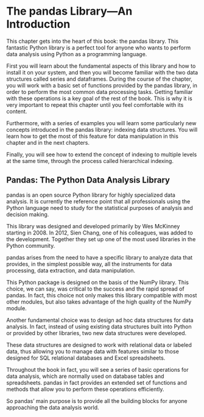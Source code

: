 <!--
https://link-springer-com.ezproxy.unal.edu.co/chapter/10.1007/978-1-4842-3913-1_4
-->
# The pandas Library—An Introduction

This chapter gets into the heart of this book: the pandas library. This fantastic Python library is a perfect tool for anyone who wants to perform data analysis using Python as a programming language.

First you will learn about the fundamental aspects of this library and how to install it on your system, and then you will become familiar with the two data structures called series and dataframes. During the course of the chapter, you will work with a basic set of functions provided by the pandas library, in order to perform the most common data processing tasks. Getting familiar with these operations is a key goal of the rest of the book. This is why it is very important to repeat this chapter until you feel comfortable with its content.

Furthermore, with a series of examples you will learn some particularly new concepts introduced in the pandas library: indexing data structures. You will learn how to get the most of this feature for data manipulation in this chapter and in the next chapters.

Finally, you will see how to extend the concept of indexing to multiple levels at the same time, through the process called hierarchical indexing.

## Pandas: The Python Data Analysis Library

pandas is an open source Python library for highly specialized data analysis. It is currently the reference point that all professionals using the Python language need to study for the statistical purposes of analysis and decision making.

This library was designed and developed primarily by Wes McKinney starting in 2008. In 2012, Sien Chang, one of his colleagues, was added to the development. Together they set up one of the most used libraries in the Python community.

pandas arises from the need to have a specific library to analyze data that provides, in the simplest possible way, all the instruments for data processing, data extraction, and data manipulation.

This Python package is designed on the basis of the NumPy library. This choice, we can say, was critical to the success and the rapid spread of pandas. In fact, this choice not only makes this library compatible with most other modules, but also takes advantage of the high quality of the NumPy module.

Another fundamental choice was to design ad hoc data structures for data analysis. In fact, instead of using existing data structures built into Python or provided by other libraries, two new data structures were developed.

These data structures are designed to work with relational data or labeled data, thus allowing you to manage data with features similar to those designed for SQL relational databases and Excel spreadsheets.

Throughout the book in fact, you will see a series of basic operations for data analysis, which are normally used on database tables and spreadsheets. pandas in fact provides an extended set of functions and methods that allow you to perform these operations efficiently.

So pandas’ main purpose is to provide all the building blocks for anyone approaching the data analysis world.
